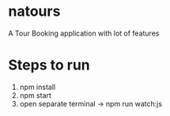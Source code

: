 # natours
A Tour Booking application with lot of features
# Steps to run
1. npm install
2. npm start
3. open separate terminal -> npm run watch:js
